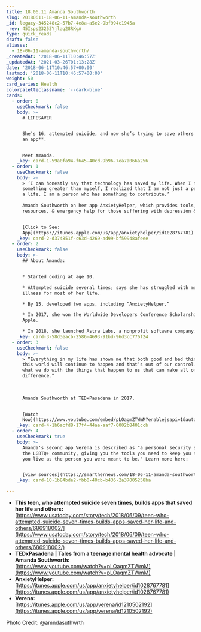 ```yaml
---
title: 18.06.11 Amanda Southworth
slug: 20180611-18-06-11-amanda-southworth
_id: legacy-345248c2-57b7-4e8a-a5e2-9bf994c1945a
_rev: 45Isps23253Yjlaq28RKgA
type: quick_reads
draft: false
aliases:
  - 18-06-11-amanda-southworth/
_createdAt: '2018-06-11T10:46:57Z'
_updatedAt: '2021-03-26T01:13:28Z'
date: '2018-06-11T10:46:57+00:00'
lastmod: '2018-06-11T10:46:57+00:00'
weight: 50
card_series: Health
colorpaletteclassname: '--dark-blue'
cards:
  - order: 0
    useCheckmark: false
    body: >-
      # LIFESAVER


      She’s 16, attempted suicide, and now she’s trying to save others –**with
      an app**.


      Meet Amanda.
    _key: card-1-59a0fa94-f645-40cd-9b96-7ea7a066a256
  - order: 1
    useCheckmark: false
    body: >-
      > ‘I can honestly say that technology has saved my life. When I found
      something greater than myself, I realized that I am not just a person with
      a life. I am a person who has something to contribute.’  
        
      Amanda Southworth on her app AnxietyHelper, which provides tools,
      resources, & emergency help for those suffering with depression & anxiety.


      [Click to See:
      App](https://itunes.apple.com/us/app/anxietyhelper/id1028767781)
    _key: card-2-d374851f-c63d-4269-ad99-bf59948afeee
  - order: 2
    useCheckmark: false
    body: >-
      ## About Amanda:


      * Started coding at age 10.

      * Attempted suicide several times; says she has struggled with mental
      illness for most of her life.

      * By 15, developed two apps, including “AnxietyHelper.”

      * In 2017, she won the Worldwide Developers Conference Scholarship from
      Apple.

      * In 2018, she launched Astra Labs, a nonprofit software company.
    _key: card-3-58d3eacb-2586-4693-91bd-96d3cc776f24
  - order: 3
    useCheckmark: false
    body: >-
      > “Everything in my life has shown me that both good and bad things in
      this world will continue to happen and that’s out of our control. But it’s
      what we do with the things that happen to us that can make all of the
      difference.”  
        
        
        
      Amanda Southworth at TEDxPasadena in 2017.


      [Watch
      Now](https://www.youtube.com/embed/pLOagmZTWmM?enablejsapi=1&autoplay=1&rel=0)
    _key: card-4-1b6acfd8-17f4-44ae-aaf7-0002b8401ccb
  - order: 4
    useCheckmark: true
    body: >-
      Amanda's second app Verena is described as "a personal security system for
      the LGBTQ+ community, giving you the tools you need to keep you safe while
      you live as the person you were meant to be." Learn more here:


      [view sources](https://smarthernews.com/18-06-11-amanda-southworth/)
    _key: card-10-1b84bde2-fbb0-40cb-b436-2a37005258ba

---
```

* **This teen, who attempted suicide seven times, builds apps that saved her life and others:**  
[https://www.usatoday.com/story/tech/2018/06/09/teen-who-attempted-suicide-seven-times-builds-apps-saved-her-life-and-others/686918002/](https://www.usatoday.com/story/tech/2018/06/09/teen-who-attempted-suicide-seven-times-builds-apps-saved-her-life-and-others/686918002/)
* **TEDxPasadena | Tales from a teenage mental health advocate | Amanda Southworth:**  
[https://www.youtube.com/watch?v=pLOagmZTWmM](https://www.youtube.com/watch?v=pLOagmZTWmM)
* **AnxietyHelper:**  
[https://itunes.apple.com/us/app/anxietyhelper/id1028767781](https://itunes.apple.com/us/app/anxietyhelper/id1028767781)
* **Verena:**  
[https://itunes.apple.com/us/app/verena/id1210502192](https://itunes.apple.com/us/app/verena/id1210502192)

Photo Credit: @amndasuthwrth